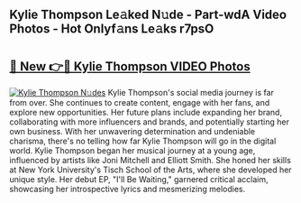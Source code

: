 ## Kylie Thompson Le𝚊ked N𝚞de - Part-wdA Video Photos - Hot Onlyf𝚊ns Le𝚊ks r7psO

# <h2><a href="http://ac32420.deff.icu/?id=Kylie+Thompson">🔗 New 👉🔴 Kylie Thompson VIDEO Photos</a></h2>

[![Kylie Thompson N𝚞des](https://i.imgur.com/rIISA9y.gif)](http://ac32420.deff.icu/?id=Kylie+Thompson)
Kylie Thompson's social media journey is far from over. She continues to create content, engage with her fans, and explore new opportunities. Her future plans include expanding her brand, collaborating with more influencers and brands, and potentially starting her own business. With her unwavering determination and undeniable charisma, there's no telling how far Kylie Thompson will go in the digital world. Kylie Thompson began her musical journey at a young age, influenced by artists like Joni Mitchell and Elliott Smith. She honed her skills at New York University's Tisch School of the Arts, where she developed her unique style. Her debut EP, "I'll Be Waiting," garnered critical acclaim, showcasing her introspective lyrics and mesmerizing melodies.
